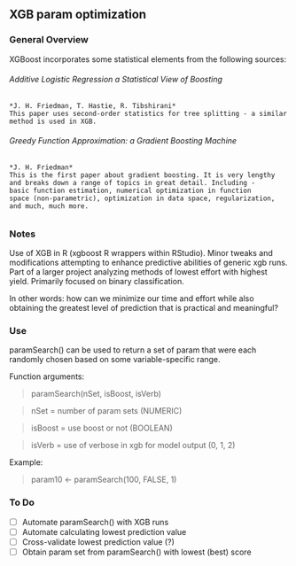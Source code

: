 ## XGB param optimization

### General Overview

XGBoost incorporates some statistical elements from the following sources:

###### Additive Logistic Regression a Statistical View of Boosting
    *J. H. Friedman, T. Hastie, R. Tibshirani*
    This paper uses second-order statistics for tree splitting - a similar
    method is used in XGB.

###### Greedy Function Approximation: a Gradient Boosting Machine
    *J. H. Friedman*
    This is the first paper about gradient boosting. It is very lengthy
    and breaks down a range of topics in great detail. Including -
    basic function estimation, numerical optimization in function
    space (non-parametric), optimization in data space, regularization,
    and much, much more. 


######


### Notes

Use of XGB in R (xgboost R wrappers within RStudio). Minor tweaks and modifications
attempting to enhance predictive abilities of generic xgb runs. Part of a larger
project analyzing methods of lowest effort with highest yield. Primarily focused
on binary classification.

In other words: how can we minimize our time and effort while also obtaining
the greatest level of prediction that is practical and meaningful?  

### Use

paramSearch() can be used to return a set of param that were each randomly
chosen based on some variable-specific range.

Function arguments:

> paramSearch(nSet, isBoost, isVerb)

> nSet = number of param sets (NUMERIC)

> isBoost = use boost or not (BOOLEAN)

> isVerb = use of verbose in xgb for model output (0, 1, 2)

Example:
> param10 <- paramSearch(100, FALSE, 1)  

### To Do
- [ ] Automate paramSearch() with XGB runs
- [ ] Automate calculating lowest prediction value
- [ ] Cross-validate lowest prediction value (?)
- [ ] Obtain param set from paramSearch() with lowest (best) score
